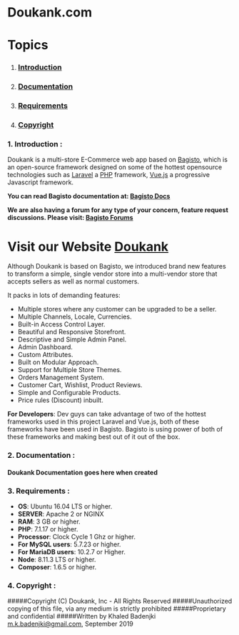 <h1>Doukank.com</h1>

# Topics
1. ### [Introduction](#1-introduction-)
2. ### [Documentation](#2-documentation-)
3. ### [Requirements](#2-requirements-)
4. ### [Copyright](#3-copyright-)

### 1. Introduction <a name="#1-introduction-"></a>:

Doukank is a multi-store E-Commerce web app based on [Bagisto](https://www.bagisto.com), which is an open-source framework designed on some of the hottest opensource technologies
such as [Laravel](https://laravel.com) a [PHP](https://secure.php.net/) framework, [Vue.js](https://vuejs.org)
a progressive Javascript framework.


**You can read Bagisto documentation at: [Bagisto Docs](https://devdocs.bagisto.com/)**

**We are also having a forum for any type of your concern, feature request discussions. Please visit: [Bagisto Forums](https://forums.bagisto.com/)**

# Visit our Website [Doukank](https://www.doukank.com)

Although Doukank is based on Bagisto, we introduced brand new features to transform a simple, single vendor store into a multi-vendor store that accepts sellers as well as normal customers.


It packs in lots of demanding features:

* Multiple stores where any customer can be upgraded to be a seller.
* Multiple Channels, Locale, Currencies.
* Built-in Access Control Layer.
* Beautiful and Responsive Storefront.
* Descriptive and Simple Admin Panel.
* Admin Dashboard.
* Custom Attributes.
* Built on Modular Approach.
* Support for Multiple Store Themes.
* Orders Management System.
* Customer Cart, Wishlist, Product Reviews.
* Simple and Configurable Products.
* Price rules (Discount) inbuilt.

**For Developers**:
Dev guys can take advantage of two of the hottest frameworks used in this project Laravel and Vue.js, both of these frameworks have been used in Bagisto.
Bagisto is using power of both of these frameworks and making best out of it out of the box.

### 2. Documentation <a name="#-documentation-"></a>:

#### Doukank Documentation goes here when created

### 3. Requirements <a name="#requirements"></a>:

* **OS**: Ubuntu 16.04 LTS or higher.
* **SERVER**: Apache 2 or NGINX
* **RAM**: 3 GB or higher.
* **PHP**: 7.1.17 or higher.
* **Processor**: Clock Cycle 1 Ghz or higher.
* **For MySQL users**: 5.7.23 or higher.
* **For MariaDB users**: 10.2.7 or Higher.
* **Node**: 8.11.3 LTS or higher.
* **Composer**: 1.6.5 or higher.

### 4. Copyright :
#####Copyright (C) Doukank, Inc - All Rights Reserved
#####Unauthorized copying of this file, via any medium is strictly prohibited
#####Proprietary and confidential
#####Written by Khaled Badenjki <m.k.badenjki@gmail.com>, September 2019